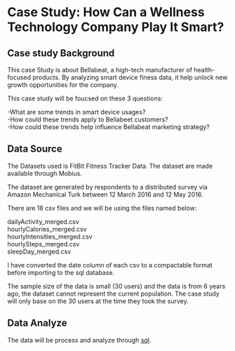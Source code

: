 
# Case Study: How Can a Wellness Technology Company Play It Smart?

## Case study Background
This case Study is about Bellabeat, a high-tech manufacturer of health-focused products. By analyzing smart device finess data, it help unlock new growth opportunities for the company.

This case study will be foucsed on these 3 questions:

-What are some trends in smart device usages?\
-How could these trends apply to Bellabeet customers?\
-How could these trends help influence Bellabeat marketing strategy?

## Data Source

The Datasets used is FitBit Fitness Tracker Data. The dataset are made available through Mobius.

The dataset are generated by respondents to a distributed survey via Amazon Mechanical Turk between 12 March 2016 and 12 May 2016.

There are 18 csv files and we will be using the files named below:

dailyActivity_merged.csv\
hourlyCalories_merged.csv\
hourlyIntensities_merged.csv\
hourlySteps_merged.csv\
sleepDay_merged.csv

I have converted the date column of each csv to a compactable format before importing to the sql database.

The sample size of the data is small (30 users) and the data is from 6 years ago, the dataset cannot represent the current population. The case study will only base on the 30 users at the time they took the survey.

## Data Analyze
The data will be process and analyze through [sql](Bellabeat_Query.sql).
